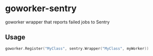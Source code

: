 # goworker-sentry
goworker wrapper that reports failed jobs to Sentry

## Usage
```go
goworker.Register("MyClass", sentry.Wrapper("MyClass", myWorker))
```
